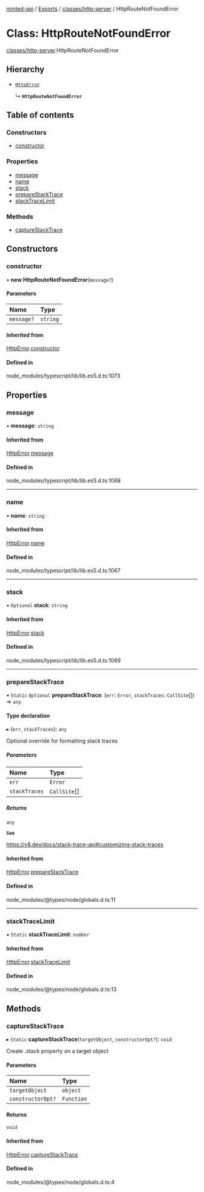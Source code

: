 [minted-api](../README.md) / [Exports](../modules.md) / [classes/http-server](../modules/classes_http_server.md) / HttpRouteNotFoundError

# Class: HttpRouteNotFoundError

[classes/http-server](../modules/classes_http_server.md).HttpRouteNotFoundError

## Hierarchy

- [`HttpError`](classes_http_server.HttpError.md)

  ↳ **`HttpRouteNotFoundError`**

## Table of contents

### Constructors

- [constructor](classes_http_server.HttpRouteNotFoundError.md#constructor)

### Properties

- [message](classes_http_server.HttpRouteNotFoundError.md#message)
- [name](classes_http_server.HttpRouteNotFoundError.md#name)
- [stack](classes_http_server.HttpRouteNotFoundError.md#stack)
- [prepareStackTrace](classes_http_server.HttpRouteNotFoundError.md#preparestacktrace)
- [stackTraceLimit](classes_http_server.HttpRouteNotFoundError.md#stacktracelimit)

### Methods

- [captureStackTrace](classes_http_server.HttpRouteNotFoundError.md#capturestacktrace)

## Constructors

### constructor

• **new HttpRouteNotFoundError**(`message?`)

#### Parameters

| Name | Type |
| :------ | :------ |
| `message?` | `string` |

#### Inherited from

[HttpError](classes_http_server.HttpError.md).[constructor](classes_http_server.HttpError.md#constructor)

#### Defined in

node_modules/typescript/lib/lib.es5.d.ts:1073

## Properties

### message

• **message**: `string`

#### Inherited from

[HttpError](classes_http_server.HttpError.md).[message](classes_http_server.HttpError.md#message)

#### Defined in

node_modules/typescript/lib/lib.es5.d.ts:1068

___

### name

• **name**: `string`

#### Inherited from

[HttpError](classes_http_server.HttpError.md).[name](classes_http_server.HttpError.md#name)

#### Defined in

node_modules/typescript/lib/lib.es5.d.ts:1067

___

### stack

• `Optional` **stack**: `string`

#### Inherited from

[HttpError](classes_http_server.HttpError.md).[stack](classes_http_server.HttpError.md#stack)

#### Defined in

node_modules/typescript/lib/lib.es5.d.ts:1069

___

### prepareStackTrace

▪ `Static` `Optional` **prepareStackTrace**: (`err`: `Error`, `stackTraces`: `CallSite`[]) => `any`

#### Type declaration

▸ (`err`, `stackTraces`): `any`

Optional override for formatting stack traces

##### Parameters

| Name | Type |
| :------ | :------ |
| `err` | `Error` |
| `stackTraces` | `CallSite`[] |

##### Returns

`any`

**`See`**

https://v8.dev/docs/stack-trace-api#customizing-stack-traces

#### Inherited from

[HttpError](classes_http_server.HttpError.md).[prepareStackTrace](classes_http_server.HttpError.md#preparestacktrace)

#### Defined in

node_modules/@types/node/globals.d.ts:11

___

### stackTraceLimit

▪ `Static` **stackTraceLimit**: `number`

#### Inherited from

[HttpError](classes_http_server.HttpError.md).[stackTraceLimit](classes_http_server.HttpError.md#stacktracelimit)

#### Defined in

node_modules/@types/node/globals.d.ts:13

## Methods

### captureStackTrace

▸ `Static` **captureStackTrace**(`targetObject`, `constructorOpt?`): `void`

Create .stack property on a target object

#### Parameters

| Name | Type |
| :------ | :------ |
| `targetObject` | `object` |
| `constructorOpt?` | `Function` |

#### Returns

`void`

#### Inherited from

[HttpError](classes_http_server.HttpError.md).[captureStackTrace](classes_http_server.HttpError.md#capturestacktrace)

#### Defined in

node_modules/@types/node/globals.d.ts:4
